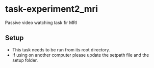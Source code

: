 # task-experiment2_mri
Passive video watching task fir MRI

## Setup
- This task needs to be run from its root directory.
- If using on another computer please update the setpath file and the setup folder.
